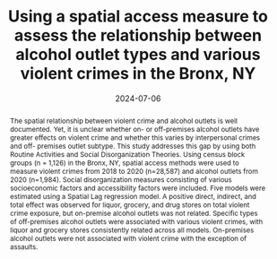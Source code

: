 ---
# Documentation: https://sourcethemes.com/academic/docs/managing-content/

title: Using a spatial access measure to assess the relationship between alcohol outlet types and various violent crimes in the Bronx, NY
summary: ''
authors:
- Ann Marie Singh
- Stephen F. Pires
- M. Dylan Spencer
tags: []
categories: []
date: '2024-07-06'
lastmod: 2020-09-28T23:51:23+02:00
featured: true
draft: false

# Featured image
# To use, add an image named `featured.jpg/png` to your page's folder.
# Focal points: Smart, Center, TopLeft, Top, TopRight, Left, Right, BottomLeft, Bottom, BottomRight.
image:
  caption: ''
  focal_point: ''
  preview_only: false

# Projects (optional).
#   Associate this post with one or more of your projects.
#   Simply enter your project's folder or file name without extension.
#   E.g. `projects = ["internal-project"]` references `content/project/deep-learning/index.md`.
#   Otherwise, set `projects = []`.
projects: []
publishDate: '2024-07-06T21:51:22.316630Z'
publication_types:
- 2
abstract: The spatial relationship between violent crime and alcohol outlets is well documented. Yet, it is unclear whether on- or off-premises alcohol outlets have greater effects on violent crime and whether this varies by interpersonal crimes and off- premises outlet subtype. This study addresses this gap by using both Routine Activities and Social Disorganization Theories. Using census block groups (n = 1,126) in the Bronx, NY, spatial access methods were used to measure violent crimes from 2018 to 2020 (n=28,587) and alcohol outlets from 2020 (n=1,984). Social disorganization measures consisting of various socioeconomic factors and accessibility factors were included. Five models were estimated using a Spatial Lag regression model. A positive direct, indirect, and total effect was observed for liquor, grocery, and drug stores on total violent crime exposure, but on-premise alcohol outlets was not related. Specific types of off-premises alcohol outlets were associated with various violent crimes, with liquor and grocery stores consistently related across all models. On-premises alcohol outlets were not associated with violent crime with the exception of assaults.
publication: '*Applied Spatial Analysis and Policy*'
url_pdf: https://link.springer.com/article/10.1007/s12061-024-09589-4
doi: https://doi.org/10.1007/s12061-024-09589-4
---